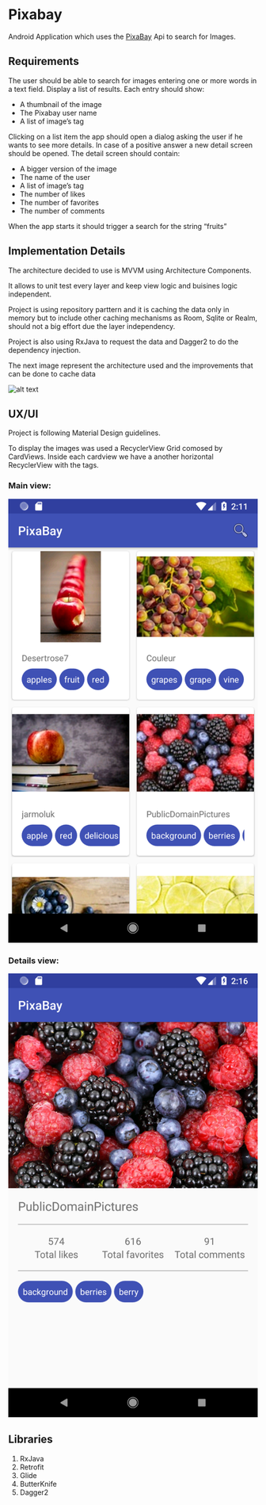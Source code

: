 # Pixabay

Android Application which uses the [PixaBay](https://pixabay.com/en/) Api to search for Images.

## Requirements

The user should be able to search for images entering one or more words in a text field. Display a list of results. Each entry should show:
 * A thumbnail of the image 
 * The Pixabay user name
 * A list of image’s tag

Clicking on a list item the app should open a dialog asking the user if he wants to see more details. In case of a
positive answer a new detail screen should be opened. The detail screen should contain:
 * A bigger version of the image
 * The name of the user
 * A list of image’s tag
 * The number of likes
 * The number of favorites
 * The number of comments

When the app starts it should trigger a search for the string “fruits”



## Implementation Details

The architecture decided to use is MVVM using Architecture Components. 

It allows to unit test every layer and keep view logic and buisines logic independent.

Project is using repository parttern and it is caching the data only in memory but to include other caching mechanisms as Room, Sqlite or Realm, should not a big effort due the layer independency.

Project is also using RxJava to request the data and Dagger2 to do the dependency injection. 

The next image represent the architecture used and the improvements that can be done to cache data

![alt text](https://developer.android.com/topic/libraries/architecture/images/final-architecture.png)


## UX/UI

Project is following Material Design guidelines. 

To display the images was used a RecyclerView Grid comosed by CardViews. Inside each cardview we have a another horizontal RecyclerView with the tags.

### Main view:

![Screenshot1](mainView.png)


### Details view:

![Screenshot2](detailView.png)

## Libraries

 1. RxJava
 2. Retrofit
 3. Glide
 4. ButterKnife
 5. Dagger2
 
 

